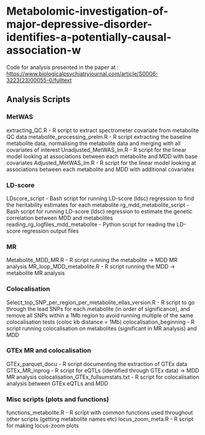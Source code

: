 # Metabolomic-investigation-of-major-depressive-disorder-identifies-a-potentially-causal-association-w
Code for analysis presented in the paper at : https://www.biologicalpsychiatryjournal.com/article/S0006-3223(23)00055-0/fulltext

## Analysis Scripts 

### MetWAS

extracting_QC.R - R script to extract spectrometer covariate from metabolite QC data
metabolite_processing_prelm.R - R script extracting the baseline metabolite data, normalising the metabolite data and merging with all covariates of interest 
Unadjusted_MetWAS_lm.R - R script for the linear model looking at associations between each metabolite and MDD with base covariates 
Adjusted_MetWAS_lm.R - R script for the linear model looking at associations between each metabolite and MDD with additional covariates 

### LD-score

LDscore_script - Bash script for running LD-score (ldsc) regression to find the heritability estimates for each metabolite 
rg_mdd_metabolite_script - Bash script for running LD-score (ldsc) regression to estimate the genetic correlation between MDD and metabolites
reading_rg_logfiles_mdd_metabolite - Python script for reading the LD-score regression output files

### MR 

Metabolite_MDD_MR.R - R script running the metabolite -> MDD MR analysis 
MR_loop_MDD_metabolite.R - R script running the MDD -> metabolite MR analysis 


### Colocalisation 

Select_top_SNP_per_region_per_metabolite_ellas_version.R - R script to go through the lead SNPs for each metabolite (in order of significance), and remove all SNPs within a 1Mb region to avoid running multiple of the same colocalisation tests (coloc kb distance = 1Mb)
colocalisation_beginning - R script running colocalisation on metabolites (significant in MR analysis) and MDD


### GTEx MR and colocalisation 

GTEx_parquet_docu - R script documenting the extraction of GTEx data 
GTEx_MR_inprog - R script for eQTLs (identified through GTEx data) -> MDD MR analysis 
colocalisation_GTEx_fullsumstats.txt - R script for colocalisation analysis between GTEx eQTLs and MDD

### Misc scripts (plots and functions)

functions_metabolite.R - R script with common functions used throughout other scripts (getting metabolite names etc)
locus_zoom_meta.R - R script for making locus-zoom plots
